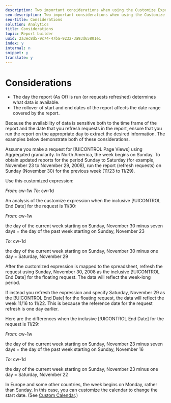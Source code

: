 ```yaml
---
description: Two important considerations when using the Customize Expression to set the date range 
seo-description: Two important considerations when using the Customize Expression to set the date range 
seo-title: Considerations
solution: Analytics
title: Considerations
topic: Report builder
uuid: 2a3ec8d5-9c74-47ba-9232-3a93d65801e1
index: y
internal: n
snippet: y
translate: y
---
```


# Considerations


* The day the report (As Of) is run (or requests refreshed) determines what data is available.
* The rollover of start and end dates of the report affects the date range covered by the report.


Because the availability of data is sensitive both to the time frame of the report and the date that you refresh requests in the report, ensure that you run the report on the appropriate day to extract the desired information. The examples below demonstrate both of these considerations. 

Assume you make a request for [!UICONTROL  Page Views] using Aggregated granularity. In North America, the week begins on Sunday. To obtain updated reports for the period Sunday to Saturday (for example, November 23 to November 29, 2008), run the report (refresh requests) on Sunday (November 30) for the previous week (11/23 to 11/29). 

Use this customized expression: 

*From:* cw-1w *To:* cw-1d 

An analysis of the customize expression when the inclusive [!UICONTROL  End Date] for the request is 11/30: 

*From:* cw-1w 

the day of the current week starting on Sunday, November 30 minus seven days = the day of the past week starting on Sunday, November 23 

*To:* cw-1d 

the day of the current week starting on Sunday, November 30 minus one day = Saturday, November 29 

After the customized expression is mapped to the spreadsheet, refresh the request using Sunday, November 30, 2008 as the inclusive [!UICONTROL  End Date] for the floating request. The data will reflect the week-long period. 

If instead you refresh the expression and specify Saturday, November 29 as the [!UICONTROL  End Date] for the floating request, the data will reflect the week 11/16 to 11/22. This is because the reference date for the request refresh is one day earlier. 

Here are the differences when the inclusive [!UICONTROL  End Date] for the request is 11/29: 

*From:* cw-1w 

the day of the current week starting on Sunday, November 23 minus seven days = the day of the past week starting on Sunday, November 16 

*To:* cw-1d 

the day of the current week starting on Sunday, November 23 minus one day = Saturday, November 22 

In Europe and some other countries, the week begins on Monday, rather than Sunday. In this case, you can customize the calendar to change the start date. (See [ Custom Calendar](../../../../report_builder_bucket/data_requests/configuring_report_dates/custom_calendar.md#concept_4342A844600048759EEDABD164AC3F5A).) 
